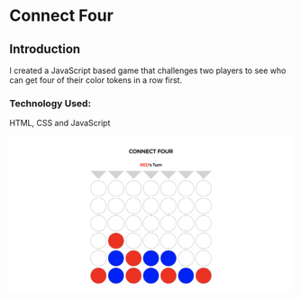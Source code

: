 # Connect Four

## Introduction
I created a JavaScript based game that challenges two players to see who can get four of their color tokens in a row first. 

### Technology Used:
HTML, CSS and JavaScript

![connect four game image](images/connectfour.png)
